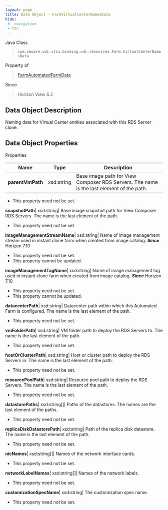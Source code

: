 ```yaml
---
layout: page
title: Data Object - FarmVirtualCenterNamesData
hide:
 #- navigation
 - toc
---
```






Java Class  
> `com.vmware.vdi.vlsi.binding.vdi.resources.Farm.VirtualCenterNamesData`

Property of  
> [FarmAutomatedFarmData](vdi.resources.Farm.AutomatedFarmData.md#field_detail)

Since  
> Horizon View 6.2


## Data Object Description 

Naming data for Virtual Center entities associated with this RDS Server clone. 

## Data Object Properties

Properties

Name |  Type |  Description   
---|---|---  
**parentVmPath**|  xsd:string|  Base image path for View Composer RDS Servers. The name is the last element of the path.   


* This property need not be set.

  
**snapshotPath**|  xsd:string|  Base image snapshot path for View Composer RDS Servers. The name is the last element of the path.   


* This property need not be set.

  
**imageManagementStreamName**|  xsd:string|  Name of image management stream used in instant clone farm when created from image catalog.  **_Since_** Horizon 7.10  


* This property need not be set.
* This property cannot be updated.

  
**imageManagementTagName**|  xsd:string|  Name of image management tag used in instant clone farm when created from image catalog.  **_Since_** Horizon 7.10  


* This property need not be set.
* This property cannot be updated.

  
**datacenterPath**|  xsd:string|  Datacenter path within which this Automated Farm is configured. The name is the last element of the path.   


* This property need not be set.

  
**vmFolderPath**|  xsd:string|  VM folder path to deploy the RDS Servers to. The name is the last element of the path.   


* This property need not be set.

  
**hostOrClusterPath**|  xsd:string|  Host or cluster path to deploy the RDS Servers in. The name is the last element of the path.   


* This property need not be set.

  
**resourcePoolPath**|  xsd:string|  Resource pool path to deploy the RDS Servers. The name is the last element of the path.   


* This property need not be set.

  
**datastorePaths**|  xsd:string[]|  Paths of the datastores. The names are the last element of the paths.   


* This property need not be set.

  
**replicaDiskDatastorePath**|  xsd:string|  Path of the replica disk datastore. The name is the last element of the path.   


* This property need not be set.

  
**nicNames**|  xsd:string[]|  Names of the network interface cards.   


* This property need not be set.

  
**networkLabelNames**|  xsd:string[]|  Names of the network labels.   


* This property need not be set.

  
**customizationSpecName**|  xsd:string|  The customization spec name.   


* This property need not be set.

  
  
  
  
  
  
